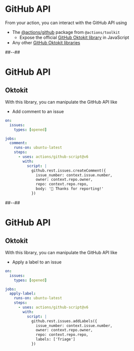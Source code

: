 <!-- .slide: -->

# GitHub API

From your action, you can interact with the GitHub API using

- The [@actions/github](https://github.com/actions/toolkit) package from `@actions/toolkit`
  - Expose the official [GitHub Oktokit library](https://octokit.github.io/rest.js/v18) in JavaScript
- Any other [GitHub Oktokit libraries](https://docs.github.com/en/rest/overview/libraries)

##--##

<!-- .slide: class="with-code-bg-dark" -->

# GitHub API

## Oktokit

With this library, you can manipulate the GitHub API like

- Add comment to an issue

```yaml [9|12-17]
on:
  issues:
    types: [opened]

jobs:
  comment:
    runs-on: ubuntu-latest
    steps:
      - uses: actions/github-script@v6
        with:
          script: |
            github.rest.issues.createComment({
              issue_number: context.issue.number,
              owner: context.repo.owner,
              repo: context.repo.repo,
              body: '👋 Thanks for reporting!'
            })
```

##--##

<!-- .slide: class="with-code-bg-dark" -->

# GitHub API

## Oktokit

With this library, you can manipulate the GitHub API like

- Apply a label to an issue

```yaml [9|12-17]
on:
  issues:
    types: [opened]

jobs:
  apply-label:
    runs-on: ubuntu-latest
    steps:
      - uses: actions/github-script@v6
        with:
          script: |
            github.rest.issues.addLabels({
              issue_number: context.issue.number,
              owner: context.repo.owner,
              repo: context.repo.repo,
              labels: ['Triage']
            })
```
